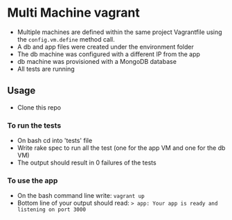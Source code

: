 # Multi Machine vagrant

- Multiple machines are defined within the same project Vagrantfile using the ````config.vm.define```` method call.
- A db and app files were created under the environment folder
- The db machine was configured with a different IP from the app
- db machine was provisioned with a MongoDB database
- All tests are running



## Usage
- Clone this repo

### To run the tests
- On bash cd into 'tests' file
- Write rake spec to run all the test (one for the app VM and one for the db VM)
- The output should result in 0 failures of the tests

### To use the app
- On the bash command line write: ````vagrant up````
- Bottom line of your output should read: ````> app: Your app is ready and listening on port 3000````
